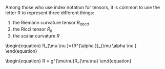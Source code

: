 Among those who use index notation for tensors, it is common to use the letter R to represent three different things:

1. the Riemann curvature tensor $R_{abcd}$
2. the Ricci tensor $R_{ij}$
3. the scalar curvature $R$

\begin{equation}
R_{\mu \nu }={R^{\alpha }}_{\mu \alpha \nu }
\end{equation}

\begin{equation}
R = g^{\mu\nu}R_{\mu\nu}
\end{equation}